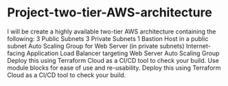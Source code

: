 # Project-two-tier-AWS-architecture
I will be create a highly available two-tier AWS architecture containing the following:
   3 Public Subnets
   3 Private Subnets
   1 Bastion Host in a public subnet
   Auto Scaling Group for Web Server (in private subnets)
   Internet-facing Application Load Balancer targeting Web Server Auto Scaling Group
 Deploy this using Terraform Cloud as a CI/CD tool to check your build.
 Use module blocks for ease of use and re-usability.
 Deploy this using Terraform Cloud as a CI/CD tool to check your build.
